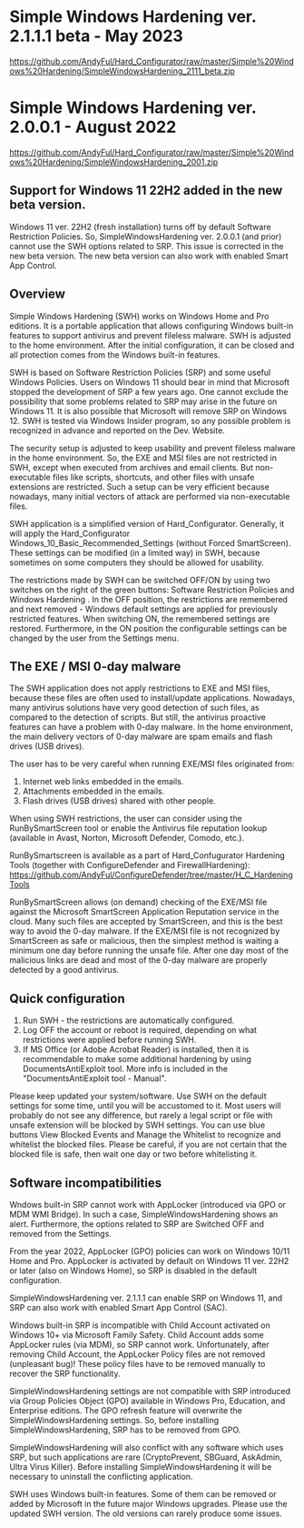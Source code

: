 # Simple Windows Hardening ver. 2.1.1.1 beta - May 2023
https://github.com/AndyFul/Hard_Configurator/raw/master/Simple%20Windows%20Hardening/SimpleWindowsHardening_2111_beta.zip

# Simple Windows Hardening ver. 2.0.0.1 - August 2022
https://github.com/AndyFul/Hard_Configurator/raw/master/Simple%20Windows%20Hardening/SimpleWindowsHardening_2001.zip

## Support for Windows 11 22H2 added in the new beta version.

Windows 11 ver. 22H2 (fresh installation) turns off by default Software Restriction Policies. So, SimpleWindowsHardening ver. 
2.0.0.1 (and prior) cannot use the SWH options related to SRP. This issue is corrected in the new beta version.
The new beta version can also work with enabled Smart App Control.


## Overview
Simple Windows Hardening (SWH) works on Windows Home and Pro editions. It is a portable application that allows configuring Windows 
built-in features to support antivirus and prevent fileless malware. SWH is adjusted to the home environment. After the initial 
configuration, it can be closed and all protection comes from the Windows built-in features.

SWH is based on Software Restriction Policies (SRP) and some useful Windows Policies. 
Users on Windows 11 should bear in mind that Microsoft stopped the development of SRP a few years ago. One cannot exclude the 
possibility that some problems related to SRP may arise in the future on Windows 11. It is also possible that Microsoft will remove 
SRP on Windows 12. 
SWH is tested via Windows Insider program, so any possible problem is recognized in advance and reported on the Dev. Website.

The security setup is adjusted to keep usability and prevent fileless malware in the home environment. So, the EXE and MSI files are 
not restricted in SWH, except when executed from archives and email clients. But non-executable files like scripts, shortcuts, and 
other files with unsafe extensions are restricted. Such a setup can be very efficient because nowadays, many initial vectors of attack 
are performed via non-executable files.

SWH application is a simplified version of Hard_Configurator. Generally, it will apply the Hard_Configurator 
Windows_10_Basic_Recommended_Settings (without Forced SmartScreen). These settings can be modified (in a limited way) in SWH, because 
sometimes on some computers they should be allowed for usability.

The restrictions made by SWH can be switched OFF/ON by using two switches on the right of the green buttons:   Software Restriction 
Policies   and   Windows Hardening . In the OFF position, the restrictions are remembered and next removed - Windows default settings 
are applied for previously restricted features. When switching ON, the remembered settings are restored. Furthermore, in the ON 
position the configurable settings can be changed by the user from the Settings menu.


## The EXE / MSI 0-day malware

The SWH application does not apply restrictions to EXE and MSI files, because these files are often used to install/update 
applications. Nowadays, many antivirus solutions have very good detection of such files, as compared to the detection of scripts. But 
still, the antivirus proactive features can have a problem with 0-day malware. In the home environment, the main delivery vectors of 
0-day malware are spam emails and flash drives (USB drives). 

The user has to be very careful when running EXE/MSI files originated from:
1. Internet web links embedded in the emails.
2. Attachments embedded in the emails.
3. Flash drives (USB drives) shared with other people.

When using SWH restrictions, the user can consider using the RunBySmartScreen tool or enable the Antivirus file reputation
lookup (available in Avast, Norton, Microsoft Defender, Comodo, etc.). 

RunBySmartscreen is available as a part of Hard_Confugurator Hardening Tools (together with ConfigureDefender and FirewallHardening):
https://github.com/AndyFul/ConfigureDefender/tree/master/H_C_HardeningTools

RunBySmartScreen allows (on demand) checking of the EXE/MSI file against the Microsoft SmartScreen Application Reputation service in 
the cloud. Many such files are accepted by SmartScreen, and this is the best way to avoid the 0-day malware. If the EXE/MSI file is 
not recognized by SmartScreen as safe or malicious, then the simplest method is waiting a minimum one day before running the unsafe 
file. After one day most of the malicious links are dead and most of the 0-day malware are properly detected by a good antivirus.


## Quick configuration

1. Run SWH - the restrictions are automatically configured.
2. Log OFF the account or reboot is required, depending on what restrictions were applied before running SWH.
3. If MS Office (or Adobe Acrobat Reader) is installed, then it is recommendable to make some additional hardening by using
   DocumentsAntiExploit tool. More info is included in the "DocumentsAntiExploit tool - Manual". 
    
Please keep updated your system/software. Use SWH on the default settings for some time, until you will be accustomed to it. Most 
users will probably do not see any difference, but rarely a legal script or file with unsafe extension will be blocked by SWH 
settings. You can use blue buttons  View Blocked Events   and  Manage the Whitelist  to recognize and whitelist the blocked files. 
Please be careful, if you are not certain that the blocked file is safe, then wait one day or two before whitelisting it.


## Software  incompatibilities

Wndows built-in SRP cannot work with AppLocker (introduced via GPO or MDM WMI Bridge). In such a case, SimpleWindowsHardening shows
an alert. Furthermore, the options related to SRP are Switched OFF and removed from the Settings.

From the year 2022, AppLocker (GPO) policies can work on Windows 10/11 Home and Pro. AppLocker is activated by default on Windows 11
ver. 22H2 or later (also on Windows Home), so SRP is disabled in the default configuration.

SimpleWindowsHardening ver. 2.1.1.1 can enable SRP on Windows 11, and SRP can also work with enabled Smart App Control (SAC). 

Windows built-in SRP is incompatible with Child Account activated on Windows 10+ via Microsoft Family Safety. Child Account adds some
AppLocker rules (via MDM), so SRP cannot work. Unfortunately, after removing Child Account, the AppLocker Policy files are not removed
(unpleasant bug)! These policy files have to be removed manually to recover the SRP functionality.

SimpleWindowsHardening settings are not compatible with SRP introduced via Group Policies Object (GPO) available in Windows Pro,
Education, and Enterprise editions. The GPO refresh feature will overwrite the SimpleWindowsHardening settings. So, before installing 
SimpleWindowsHardening, SRP has to be removed from GPO.

SimpleWindowsHardening will also conflict with any software which uses SRP, but such applications are rare (CryptoPrevent, SBGuard, 
AskAdmin, Ultra Virus Killer). Before installing SimpleWindowsHardening it will be necessary to uninstall the conflicting application. 

SWH uses Windows built-in features. Some of them can be removed or added by Microsoft in the future major Windows upgrades. Please use 
the updated SWH version. The old versions can rarely produce some issues.

